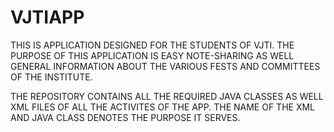 # VJTIAPP

THIS IS APPLICATION DESIGNED FOR THE STUDENTS OF VJTI. THE PURPOSE OF THIS APPLICATION IS EASY NOTE-SHARING AS WELL GENERAL INFORMATION ABOUT THE VARIOUS FESTS AND COMMITTEES OF THE INSTITUTE.

THE REPOSITORY CONTAINS ALL THE REQUIRED JAVA CLASSES AS WELL XML FILES OF ALL THE ACTIVITES OF THE APP.
THE NAME OF THE XML AND JAVA CLASS DENOTES THE PURPOSE IT SERVES.
